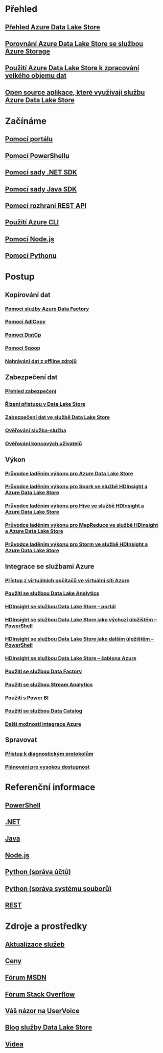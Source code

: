 # Přehled
## [Přehled Azure Data Lake Store](data-lake-store-overview.md)
## [Porovnání Azure Data Lake Store se službou Azure Storage](data-lake-store-comparison-with-blob-storage.md)
## [Použití Azure Data Lake Store k zpracování velkého objemu dat](data-lake-store-data-scenarios.md)
## [Open source aplikace, které využívají službu Azure Data Lake Store](data-lake-store-compatible-oss-other-applications.md)

# Začínáme
## [Pomocí portálu](data-lake-store-get-started-portal.md)
## [Pomocí PowerShellu](data-lake-store-get-started-powershell.md)
## [Pomocí sady .NET SDK](data-lake-store-get-started-net-sdk.md)
## [Pomocí sady Java SDK](data-lake-store-get-started-java-sdk.md)
## [Pomocí rozhraní REST API](data-lake-store-get-started-rest-api.md)
## [Použití Azure CLI](data-lake-store-get-started-cli.md)
## [Pomocí Node.js](data-lake-store-manage-use-nodejs.md)
## [Pomocí Pythonu](data-lake-store-get-started-python.md)

# Postup
## Kopírování dat
### [Pomocí služby Azure Data Factory](../data-factory/data-factory-azure-datalake-connector.md)
### [Pomocí AdlCopy](data-lake-store-copy-data-azure-storage-blob.md)
### [Pomocí DistCp](data-lake-store-copy-data-wasb-distcp.md)
### [Pomocí Sqoop](data-lake-store-data-transfer-sql-sqoop.md)
### [Nahrávání dat z offline zdrojů](data-lake-store-offline-bulk-data-upload.md)

## Zabezpečení dat
### [Přehled zabezpečení](data-lake-store-security-overview.md)
### [Řízení přístupu v Data Lake Store](data-lake-store-access-control.md)
### [Zabezpečení dat ve službě Data Lake Store](data-lake-store-secure-data.md)
### [Ověřování služba-služba](data-lake-store-authenticate-using-active-directory.md)
### [Ověřování koncových uživatelů](data-lake-store-end-user-authenticate-using-active-directory.md)

## Výkon
### [Průvodce laděním výkonu pro Azure Data Lake Store](data-lake-store-performance-tuning-guidance.md)
### [Průvodce laděním výkonu pro Spark ve službě HDInsight a Azure Data Lake Store](data-lake-store-performance-tuning-spark.md)
### [Průvodce laděním výkonu pro Hive ve službě HDInsight a Azure Data Lake Store](data-lake-store-performance-tuning-hive.md)
### [Průvodce laděním výkonu pro MapReduce ve službě HDInsight a Azure Data Lake Store](data-lake-store-performance-tuning-mapreduce.md)
### [Průvodce laděním výkonu pro Storm ve službě HDInsight a Azure Data Lake Store](data-lake-store-performance-tuning-storm.md)

## Integrace se službami Azure
### [Přístup z virtuálních počítačů ve virtuální síti Azure](data-lake-store-connectivity-from-vnets.md)
### [Použití se službou Data Lake Analytics](../data-lake-analytics/data-lake-analytics-get-started-portal.md)
### [HDInsight se službou Data Lake Store – portál](data-lake-store-hdinsight-hadoop-use-portal.md)
### [HDInsight se službou Data Lake Store jako výchozí úložištěm – PowerShell](data-lake-store-hdinsight-hadoop-use-powershell-for-default-storage.md)
### [HDInsight se službou Data Lake Store jako dalším úložištěm – PowerShell](data-lake-store-hdinsight-hadoop-use-powershell.md)
### [HDInsight se službou Data Lake Store – šablona Azure](data-lake-store-hdinsight-hadoop-use-resource-manager-template.md)
### [Použití se službou Data Factory](../data-factory/data-factory-azure-datalake-connector.md)
### [Použití se službou Stream Analytics](data-lake-store-stream-analytics.md)
### [Použití s Power BI](data-lake-store-power-bi.md)
### [Použití se službou Data Catalog](data-lake-store-with-data-catalog.md)
### [Další možnosti integrace Azure](data-lake-store-integrate-with-other-services.md)

## Spravovat
### [Přístup k diagnostickým protokolům](data-lake-store-diagnostic-logs.md)
### [Plánování pro vysokou dostupnost](data-lake-store-troubleshooting-guidance.md)

# Referenční informace
## [PowerShell](/powershell/resourcemanager/azurerm.datalakestore/v3.1.0/azurerm.datalakestore)
## [.NET](https://docs.microsoft.com/en-us/dotnet/api/microsoft.azure.management.datalake.store)
## [Java](/java/api/com.microsoft.azure.datalake.store)
## [Node.js](https://www.npmjs.com/package/azure-arm-datalake-store)
## [Python (správa účtů)](http://azure-sdk-for-python.readthedocs.io/en/latest/sample_azure-mgmt-datalake-store.html)
## [Python (správa systému souborů)](http://azure-datalake-store.readthedocs.io/en/latest)
## [REST](/rest/api/datalakestore)

# Zdroje a prostředky
## [Aktualizace služeb](https://azure.microsoft.com/updates/?product=data-lake-store)
## [Ceny](https://azure.microsoft.com/pricing/details/data-lake-store/)
## [Fórum MSDN](https://social.msdn.microsoft.com/Forums/en-US/home?forum=AzureDataLake)
## [Fórum Stack Overflow](http://stackoverflow.com/questions/tagged/azure-data-lake)
## [Váš názor na UserVoice](https://feedback.azure.com/forums/327234-data-lake)
## [Blog služby Data Lake Store](https://blogs.msdn.microsoft.com/azuredatalake/)
## [Videa](https://azure.microsoft.com/documentation/videos/index/?services=data-lake-store)


<!--HONumber=Feb17_HO3-->


